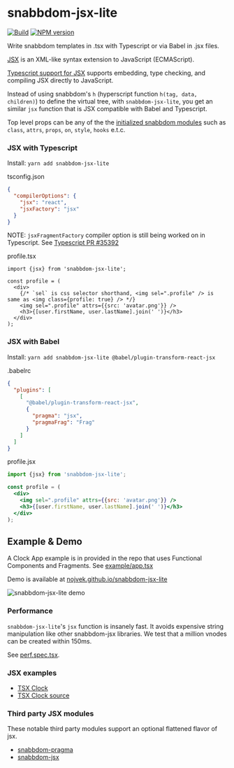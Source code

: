 # snabbdom-jsx-lite

[![Build](https://github.com/nojvek/snabbdom-jsx-lite/workflows/build/badge.svg?branch=master)](https://github.com/nojvek/snabbdom-jsx-lite/actions?query=workflow%3Abuild)
[![NPM version](https://img.shields.io/npm/v/snabbdom-jsx-lite.svg)](https://www.npmjs.com/package/snabbdom-jsx-lite)

Write snabbdom templates in .tsx with Typescript or via Babel in .jsx files.

[JSX](https://facebook.github.io/jsx/) is an XML-like syntax extension to JavaScript (ECMAScript).

[Typescript support for JSX](https://www.typescriptlang.org/docs/handbook/jsx.html) supports embedding, type checking,
and compiling JSX directly to JavaScript.

Instead of using snabbdom's `h` (hyperscript function `h(tag, data, children)`) to define the virtual tree,
with `snabbdom-jsx-lite`, you get an similar `jsx` function that is JSX compatible with Babel and Typescript.

Top level props can be any of the the [initialized snabbdom modules](https://github.com/snabbdom/snabbdom#modules-documentation)
such as `class`, `attrs`, `props`, `on`, `style`, `hooks` e.t.c.

### JSX with Typescript

Install: `yarn add snabbdom-jsx-lite`

tsconfig.json

```json
{
  "compilerOptions": {
    "jsx": "react",
    "jsxFactory": "jsx"
  }
}
```

NOTE: `jsxFragmentFactory` compiler option is still being worked on in Typescript. See [Typescript PR #35392](https://github.com/microsoft/TypeScript/pull/35392)

profile.tsx

```tsx
import {jsx} from 'snabbdom-jsx-lite';

const profile = (
  <div>
    {/* `sel` is css selector shorthand, <img sel=".profile" /> is same as <img class={profile: true} /> */}
    <img sel=".profile" attrs={{src: 'avatar.png'}} />
    <h3>{[user.firstName, user.lastName].join(' ')}</h3>
  </div>
);
```

### JSX with Babel

Install: `yarn add snabbdom-jsx-lite @babel/plugin-transform-react-jsx`

.babelrc

```json
{
  "plugins": [
    [
      "@babel/plugin-transform-react-jsx",
      {
        "pragma": "jsx",
        "pragmaFrag": "Frag"
      }
    ]
  ]
}
```

profile.jsx

```jsx
import {jsx} from 'snabbdom-jsx-lite';

const profile = (
  <div>
    <img sel=".profile" attrs={{src: 'avatar.png'}} />
    <h3>{[user.firstName, user.lastName].join(' ')}</h3>
  </div>
);
```

## Example & Demo

A Clock App example is in provided in the repo that uses Functional Components and Fragments.
See [example/app.tsx](example/app.tsx)

Demo is available at [nojvek.github.io/snabbdom-jsx-lite](https://nojvek.github.io/snabbdom-jsx-lite/)

![snabbdom-jsx-lite demo](https://user-images.githubusercontent.com/1018196/81493451-4ecaa400-9255-11ea-9c57-1dcefff519ea.png)

### Performance

`snabbdom-jsx-lite`'s `jsx` function is insanely fast.
It avoids expensive string manipulation like other snabbdom-jsx libraries.
We test that a million vnodes can be created within 150ms.

See [perf.spec.tsx](tests/perf.spec.tsx).

### JSX examples

- [TSX Clock](http://nojvek.github.io/snabbdom-jsx-lite/)
- [TSX Clock source](example/)

### Third party JSX modules

These notable third party modules support an optional flattened flavor of jsx.

- [snabbdom-pragma](https://github.com/Swizz/snabbdom-pragma)
- [snabbdom-jsx](https://github.com/snabbdom-jsx/snabbdom-jsx)
